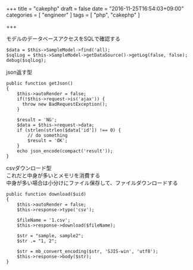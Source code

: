 +++
title = "cakephp"
draft = false
date = "2016-11-25T16:54:03+09:00"
categories = [ "engineer" ]
tags = [ "php", "cakephp" ]

+++

モデルのデータベースアクセスをSQLで確認する

```
$data = $this->SampleModel->find('all);
$sqlLog = $this->SampleModel->getDataSource()->getLog(false, false);
debug($sqlLog);
```

json返す型

```
public function getJson()
{
    $this->autoRender = false;
    if(!$this->request->is('ajax')) {
      throw new BadRequestException();
    }

    $result = 'NG';
    $data = $this->request->data;
    if (strlen(strlen($data['id']) !== 0) {
        // do something
        $result = 'OK';
    }
    echo json_encode(compact('result'));
}
```

csvダウンロード型  
これだと中身が多いとメモリを消費する  
中身が多い場合は小分けにファイル保存して、ファイルダウンロードする  

```
public function download($uid)
{
    $this->autoRender = false;
    $this->response->type('csv');

    $fileName = '1.csv';
    $this->response->download($fileName);

    $str = "sample, sample2";
    $str .= "1, 2";

    $str = mb_convert_encoding($str, 'SJIS-win', 'utf8');
    $this->response->body($str);
}
```

